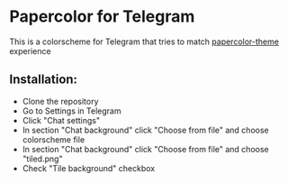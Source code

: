 # Papercolor for Telegram

This is a colorscheme for Telegram that tries to match [papercolor-theme](https://github.com/NLKNguyen/papercolor-theme)
experience

## Installation:

 - Clone the repository
 - Go to Settings in Telegram
 - Click "Chat settings"
 - In section "Chat background" click "Choose from file" and choose colorscheme file
 - In section "Chat background" click "Choose from file" and choose "tiled.png"
 - Check "Tile background" checkbox
